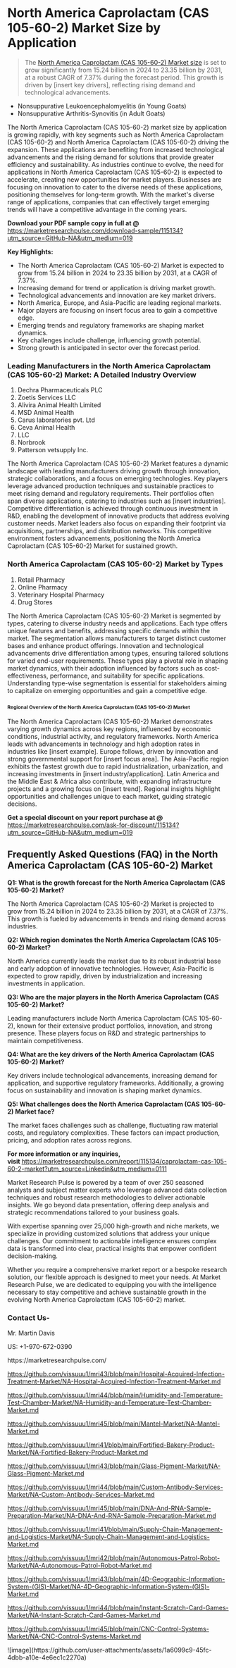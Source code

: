 <h1>North America Caprolactam (CAS 105-60-2) Market&nbsp;Size by Application</h1><blockquote><p>The <a href="https://marketresearchpulse.com/download-sample/115134?utm_source=GitHub-NA&amp;utm_medium=019">North America Caprolactam (CAS 105-60-2) Market size</a> is set to grow significantly from 15.24 billion in 2024 to 23.35 billion by 2031, at a robust CAGR of 7.37% during the forecast period. This growth is driven by [insert key drivers], reflecting rising demand and technological advancements.</p></blockquote><ul><li>Nonsuppurative Leukoencephalomyelitis (in Young Goats)<li> Nonsuppurative Arthritis-Synovitis (in Adult Goats)</li></ul><p>The North America Caprolactam (CAS 105-60-2) market size by application is growing rapidly, with key segments such as North America Caprolactam (CAS 105-60-2) and North America Caprolactam (CAS 105-60-2) driving the expansion. These applications are benefiting from increased technological advancements and the rising demand for solutions that provide greater efficiency and sustainability. As industries continue to evolve, the need for applications in North America Caprolactam (CAS 105-60-2) is expected to accelerate, creating new opportunities for market players. Businesses are focusing on innovation to cater to the diverse needs of these applications, positioning themselves for long-term growth. With the market's diverse range of applications, companies that can effectively target emerging trends will have a competitive advantage in the coming years.</p><p><strong>Download your PDF sample copy in full at @ </strong><a href="https://marketresearchpulse.com/download-sample/115134?utm_source=GitHub-NA&amp;utm_medium=019">https://marketresearchpulse.com/download-sample/115134?utm_source=GitHub-NA&amp;utm_medium=019</a></p><p><strong>Key Highlights: </strong></p><ul><li>The North America Caprolactam (CAS 105-60-2) Market is expected to grow from 15.24 billion in 2024 to 23.35 billion by 2031, at a CAGR of 7.37%.</li><li>Increasing demand for trend or application is driving market growth.</li><li>Technological advancements and innovation are key market drivers.</li><li>North America, Europe, and Asia-Pacific are leading regional markets.</li><li>Major players are focusing on insert focus area to gain a competitive edge.</li><li>Emerging trends and regulatory frameworks are shaping market dynamics.</li><li>Key challenges include challenge, influencing growth potential.</li><li>Strong growth is anticipated in sector over the forecast period.</li></ul><h3>Leading Manufacturers in the North America Caprolactam (CAS 105-60-2) Market: A Detailed Industry Overview</h3><ol><li>Dechra Pharmaceuticals PLC</li><li>Zoetis Services LLC</li><li>Alivira Animal Health Limited</li><li>MSD Animal Health</li><li>Carus laboratories pvt. Ltd</li><li>Ceva Animal Health</li><li>LLC</li><li>Norbrook</li><li>Patterson vetsupply Inc.</li></ol><div class="flex max-w-full flex-col flex-grow"><div class="min-h-8 text-message flex w-full flex-col items-end gap-2 whitespace-normal break-words [.text-message+&amp;]:mt-5" dir="auto" data-message-author-role="assistant" data-message-id="fd8432e4-4910-450d-b182-61b7bfb0a01f" data-message-model-slug="gpt-4o"><div class="flex w-full flex-col gap-1 empty:hidden first:pt-[3px]"><div class="markdown prose w-full break-words dark:prose-invert light"><p>The North America Caprolactam (CAS 105-60-2) Market features a dynamic landscape with leading manufacturers driving growth through innovation, strategic collaborations, and a focus on emerging technologies. Key players leverage advanced production techniques and sustainable practices to meet rising demand and regulatory requirements. Their portfolios often span diverse applications, catering to industries such as [insert industries]. Competitive differentiation is achieved through continuous investment in R&amp;D, enabling the development of innovative products that address evolving customer needs. Market leaders also focus on expanding their footprint via acquisitions, partnerships, and distribution networks. This competitive environment fosters advancements, positioning the North America Caprolactam (CAS 105-60-2) Market for sustained growth.</p></div></div></div></div><h3>North America Caprolactam (CAS 105-60-2) Market by Types</h3><ol><li>Retail Pharmacy<li> Online Pharmacy<li> Veterinary Hospital Pharmacy<li> Drug Stores</li></ol><div class="flex max-w-full flex-col flex-grow"><div class="min-h-8 text-message flex w-full flex-col items-end gap-2 whitespace-normal break-words [.text-message+&amp;]:mt-5" dir="auto" data-message-author-role="assistant" data-message-id="084470be-0bb7-4664-bddf-5156b4f41249" data-message-model-slug="gpt-4o-mini"><div class="flex w-full flex-col gap-1 empty:hidden first:pt-[3px]"><div class="markdown prose w-full break-words dark:prose-invert light"><p>The North America Caprolactam (CAS 105-60-2) Market is segmented by types, catering to diverse industry needs and applications. Each type offers unique features and benefits, addressing specific demands within the market. The segmentation allows manufacturers to target distinct customer bases and enhance product offerings. Innovation and technological advancements drive differentiation among types, ensuring tailored solutions for varied end-user requirements. These types play a pivotal role in shaping market dynamics, with their adoption influenced by factors such as cost-effectiveness, performance, and suitability for specific applications. Understanding type-wise segmentation is essential for stakeholders aiming to capitalize on emerging opportunities and gain a competitive edge.</p></div></div></div></div><h3><span style="font-size: 11px;">Regional Overview of the North America Caprolactam (CAS 105-60-2) Market</span></h3><div class="flex max-w-full flex-col flex-grow"><div class="min-h-8 text-message flex w-full flex-col items-end gap-2 whitespace-normal break-words [.text-message+&amp;]:mt-5" dir="auto" data-message-author-role="assistant" data-message-id="e9038762-ce64-4e30-91c9-9bd413514231" data-message-model-slug="gpt-4o-mini"><div class="flex w-full flex-col gap-1 empty:hidden first:pt-[3px]"><div class="markdown prose w-full break-words dark:prose-invert light"><p>The North America Caprolactam (CAS 105-60-2) Market demonstrates varying growth dynamics across key regions, influenced by economic conditions, industrial activity, and regulatory frameworks. North America leads with advancements in technology and high adoption rates in industries like [insert example]. Europe follows, driven by innovation and strong governmental support for [insert focus area]. The Asia-Pacific region exhibits the fastest growth due to rapid industrialization, urbanization, and increasing investments in [insert industry/application]. Latin America and the Middle East &amp; Africa also contribute, with expanding infrastructure projects and a growing focus on [insert trend]. Regional insights highlight opportunities and challenges unique to each market, guiding strategic decisions.</p></div></div></div></div><p><strong>Get a special discount on your report purchase at @ </strong><a href="https://marketresearchpulse.com/ask-for-discount/115134?utm_source=GitHub-NA&amp;utm_medium=019">https://marketresearchpulse.com/ask-for-discount/115134?utm_source=GitHub-NA&amp;utm_medium=019</a></p><h2>Frequently Asked Questions (FAQ) in the North America Caprolactam (CAS 105-60-2) Market</h2><p><strong>Q1: What is the growth forecast for the North America Caprolactam (CAS 105-60-2) Market?</strong></p><p>The North America Caprolactam (CAS 105-60-2) Market is projected to grow from 15.24 billion in 2024 to 23.35 billion by 2031, at a CAGR of 7.37%. This growth is fueled by advancements in trends and rising demand across industries.</p><p><strong>Q2: Which region dominates the North America Caprolactam (CAS 105-60-2) Market?</strong></p><p>North America currently leads the market due to its robust industrial base and early adoption of innovative technologies. However, Asia-Pacific is expected to grow rapidly, driven by industrialization and increasing investments in application.</p><p><strong>Q3: Who are the major players in the North America Caprolactam (CAS 105-60-2) Market?</strong></p><p>Leading manufacturers include North America Caprolactam (CAS 105-60-2), known for their extensive product portfolios, innovation, and strong presence. These players focus on R&amp;D and strategic partnerships to maintain competitiveness.</p><p><strong>Q4: What are the key drivers of the North America Caprolactam (CAS 105-60-2) Market?</strong></p><p>Key drivers include technological advancements, increasing demand for application, and supportive regulatory frameworks. Additionally, a growing focus on sustainability and innovation is shaping market dynamics.</p><p><strong>Q5: What challenges does the North America Caprolactam (CAS 105-60-2) Market face?</strong></p><p>The market faces challenges such as challenge, fluctuating raw material costs, and regulatory complexities. These factors can impact production, pricing, and adoption rates across regions.</p><p><strong>For more information or any inquiries, visit&nbsp;</strong><a href="https://marketresearchpulse.com/report/115134/caprolactam-cas-105-60-2-market?utm_source=Linkedin&utm_medium=0111">https://marketresearchpulse.com/report/115134/caprolactam-cas-105-60-2-market?utm_source=Linkedin&utm_medium=0111</a></p><p>Market Research Pulse is powered by a team of over 250 seasoned analysts and subject matter experts who leverage advanced data collection techniques and robust research methodologies to deliver actionable insights. We go beyond data presentation, offering deep analysis and strategic recommendations tailored to your business goals.</p><p>With expertise spanning over 25,000 high-growth and niche markets, we specialize in providing customized solutions that address your unique challenges. Our commitment to actionable intelligence ensures complex data is transformed into clear, practical insights that empower confident decision-making.</p><p>Whether you require a comprehensive market report or a bespoke research solution, our flexible approach is designed to meet your needs. At Market Research Pulse, we are dedicated to equipping you with the intelligence necessary to stay competitive and achieve sustainable growth in the evolving North America Caprolactam (CAS 105-60-2) market.</p><h3><strong>Contact Us-</strong></h3><p>Mr. Martin Davis</p><p>US: +1-970-672-0390</p><p>https://marketresearchpulse.com/</p><p><a href="https://github.com/vissuuu1/mri43/blob/main/Hospital-Acquired-Infection-Treatment-Market/NA-Hospital-Acquired-Infection-Treatment-Market.md">https://github.com/vissuuu1/mri43/blob/main/Hospital-Acquired-Infection-Treatment-Market/NA-Hospital-Acquired-Infection-Treatment-Market.md</a></p><p><a href="https://github.com/vissuuu1/mri44/blob/main/Humidity-and-Temperature-Test-Chamber-Market/NA-Humidity-and-Temperature-Test-Chamber-Market.md">https://github.com/vissuuu1/mri44/blob/main/Humidity-and-Temperature-Test-Chamber-Market/NA-Humidity-and-Temperature-Test-Chamber-Market.md</a></p><p><a href="https://github.com/vissuuu1/mri45/blob/main/Mantel-Market/NA-Mantel-Market.md">https://github.com/vissuuu1/mri45/blob/main/Mantel-Market/NA-Mantel-Market.md</a></p><p><a href="https://github.com/vissuuu1/mri41/blob/main/Fortified-Bakery-Product-Market/NA-Fortified-Bakery-Product-Market.md">https://github.com/vissuuu1/mri41/blob/main/Fortified-Bakery-Product-Market/NA-Fortified-Bakery-Product-Market.md</a></p><p><a href="https://github.com/vissuuu1/mri43/blob/main/Glass-Pigment-Market/NA-Glass-Pigment-Market.md">https://github.com/vissuuu1/mri43/blob/main/Glass-Pigment-Market/NA-Glass-Pigment-Market.md</a></p><p><a href="https://github.com/vissuuu1/mri44/blob/main/Custom-Antibody-Services-Market/NA-Custom-Antibody-Services-Market.md">https://github.com/vissuuu1/mri44/blob/main/Custom-Antibody-Services-Market/NA-Custom-Antibody-Services-Market.md</a></p><p><a href="https://github.com/vissuuu1/mri45/blob/main/DNA-And-RNA-Sample-Preparation-Market/NA-DNA-And-RNA-Sample-Preparation-Market.md">https://github.com/vissuuu1/mri45/blob/main/DNA-And-RNA-Sample-Preparation-Market/NA-DNA-And-RNA-Sample-Preparation-Market.md</a></p><p><a href="https://github.com/vissuuu1/mri41/blob/main/Supply-Chain-Management-and-Logistics-Market/NA-Supply-Chain-Management-and-Logistics-Market.md">https://github.com/vissuuu1/mri41/blob/main/Supply-Chain-Management-and-Logistics-Market/NA-Supply-Chain-Management-and-Logistics-Market.md</a></p><p><a href="https://github.com/vissuuu1/mri42/blob/main/Autonomous-Patrol-Robot-Market/NA-Autonomous-Patrol-Robot-Market.md">https://github.com/vissuuu1/mri42/blob/main/Autonomous-Patrol-Robot-Market/NA-Autonomous-Patrol-Robot-Market.md</a></p><p><a href="https://github.com/vissuuu1/mri43/blob/main/4D-Geographic-Information-System-(GIS)-Market/NA-4D-Geographic-Information-System-(GIS)-Market.md">https://github.com/vissuuu1/mri43/blob/main/4D-Geographic-Information-System-(GIS)-Market/NA-4D-Geographic-Information-System-(GIS)-Market.md</a></p><p><a href="https://github.com/vissuuu1/mri44/blob/main/Instant-Scratch-Card-Games-Market/NA-Instant-Scratch-Card-Games-Market.md">https://github.com/vissuuu1/mri44/blob/main/Instant-Scratch-Card-Games-Market/NA-Instant-Scratch-Card-Games-Market.md</a></p><p><a href="https://github.com/vissuuu1/mri45/blob/main/CNC-Control-Systems-Market/NA-CNC-Control-Systems-Market.md">https://github.com/vissuuu1/mri45/blob/main/CNC-Control-Systems-Market/NA-CNC-Control-Systems-Market.md</a></p>
![image](https://github.com/user-attachments/assets/1a6099c9-45fc-4dbb-a10e-4e6ec1c2270a)
